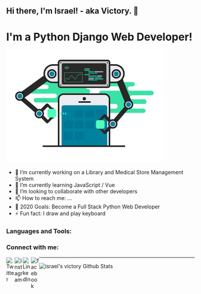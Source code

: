 ## Hi there, I'm Israel! - aka Victory. 👋

# I'm a Python Django Web Developer!

!['Backend'](backend.gif)

<!--
**israelvictory/israelvictory** is a ✨ _special_ ✨ repository because its `README.md` (this file) appears on your GitHub profile.

Here are some ideas to get you started:
-->

- 🔭 I’m currently working on a Library and Medical Store Management System
- 🌱 I’m currently learning JavaScript / Vue
- 👯 I’m looking to collaborate with other developers
- 📫 How to reach me: ...
- 🎯 2020 Goals: Become a Full Stack Python Web Developer
- ⚡ Fun fact: I draw and play keyboard

### Languages and Tools:

### Connect with me:

<img align="left" alt="Twitter" width="22px" src="https://simpleicons.org/icons/twitter.svg"/>
<img align="left" alt="instagram" width="22px" src="https://simpleicons.org/icons/instagram.svg"/>
<img align="left" alt="LinkedIn" width="22px" src="https://simpleicons.org/icons/linkedin.svg"/>
<img align="left" alt="facebook" width="22px" src="https://simpleicons.org/icons/facebook.svg"/>

---

<img align="left" alt="israel's victory Github Stats" src="https://github-readme-stats.vercel.app/api?username=israelvictory&show_icons=true&hide_border=true"/>
